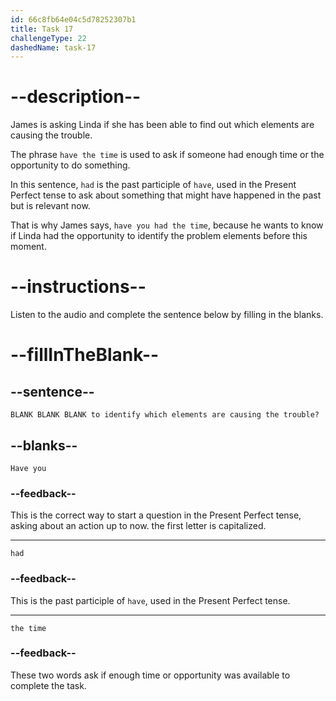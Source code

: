 ```yaml
---
id: 66c8fb64e04c5d78252307b1
title: Task 17
challengeType: 22
dashedName: task-17
---
```

<!-- (Audio) James: Have you had the time to identify which elements are causing the trouble? -->

# --description--

James is asking Linda if she has been able to find out which elements are causing the trouble.

The phrase `have the time` is used to ask if someone had enough time or the opportunity to do something.

In this sentence, `had` is the past participle of `have`, used in the Present Perfect tense to ask about something that might have happened in the past but is relevant now.

That is why James says, `have you had the time`, because he wants to know if Linda had the opportunity to identify the problem elements before this moment.

# --instructions--

Listen to the audio and complete the sentence below by filling in the blanks.

# --fillInTheBlank--

## --sentence--

`BLANK BLANK BLANK to identify which elements are causing the trouble?`

## --blanks--

`Have you`

### --feedback--

This is the correct way to start a question in the Present Perfect tense, asking about an action up to now. the first letter is capitalized.

---

`had`

### --feedback--

This is the past participle of `have`, used in the Present Perfect tense.

---

`the time`

### --feedback--

These two words ask if enough time or opportunity was available to complete the task.
